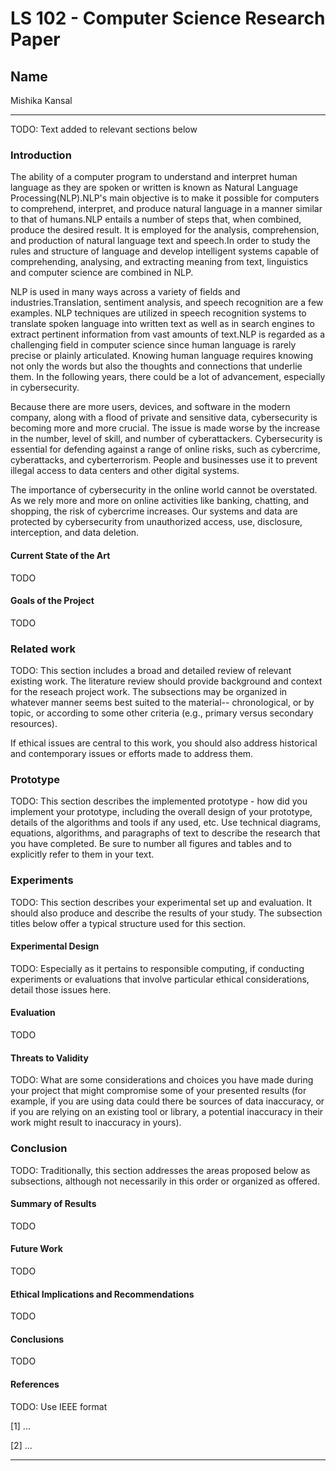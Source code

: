 # LS 102 - Computer Science Research Paper

## Name

Mishika Kansal

---

TODO: Text added to relevant sections below

### Introduction

The ability of a computer program to understand and interpret human language as they are spoken or written is known as Natural Language Processing(NLP).NLP's main objective is to make it possible for computers to comprehend, interpret, and produce natural language in a manner similar to that of humans.NLP entails a number of steps that, when combined, produce the desired result. It is employed for the analysis, comprehension, and production of natural language text and speech.In order to study the rules and structure of language and develop intelligent systems capable of comprehending, analysing, and extracting meaning from text, linguistics and computer science are combined in NLP.


NLP is used in many ways across a variety of fields and industries.Translation, sentiment analysis, and speech recognition are a few examples. NLP techniques are utilized in speech recognition systems to translate spoken language into written text as well as in search engines to extract pertinent information from vast amounts of text.NLP is regarded as a challenging field in computer science since human language is rarely precise or plainly articulated. Knowing human language requires knowing not only the words but also the thoughts and connections that underlie them. In the following years, there could be a lot of advancement, especially in cybersecurity.


Because there are more users, devices, and software in the modern company, along with a flood of private and sensitive data, cybersecurity is becoming more and more crucial. The issue is made worse by the increase in the number, level of skill, and number of cyberattackers. Cybersecurity is essential for defending against a range of online risks, such as cybercrime, cyberattacks, and cyberterrorism. People and businesses use it to prevent illegal access to data centers and other digital systems.



The importance of cybersecurity in the online world cannot be overstated. As we rely more and more on online activities like banking, chatting, and shopping, the risk of cybercrime increases. Our systems and data are protected by cybersecurity from unauthorized access, use, disclosure, interception, and data deletion.


#### Current State of the Art

TODO

#### Goals of the Project

TODO

### Related work

TODO: This section includes a broad and detailed review of relevant existing work. The literature review should provide background and context for the reseach project work. The subsections may be organized in whatever manner seems best suited to the material-- chronological, or by topic, or according to some other criteria (e.g., primary versus secondary resources).

If ethical issues are central to this work, you should also address historical and contemporary issues or efforts made to address them.

### Prototype

TODO: This section describes the implemented prototype - how did you implement your prototype, including the overall design of your prototype, details of the algorithms and tools if any used, etc. Use technical diagrams, equations, algorithms, and paragraphs of text to describe the research that you have completed. Be sure to number all figures and tables and to explicitly refer to them in your text.

### Experiments

TODO: This section describes your experimental set up and evaluation. It should also produce and describe the results of your study. The subsection titles below offer a typical structure used for this section.

#### Experimental Design

TODO: Especially as it pertains to responsible computing, if conducting experiments or evaluations that involve particular ethical considerations, detail those issues here.

#### Evaluation

TODO

#### Threats to Validity

TODO: What are some considerations and choices you have made during your project that might compromise some of your presented results (for example, if you are using data could there be sources of data inaccuracy, or if you are relying on an existing tool or library, a potential inaccuracy in their work might result to inaccuracy in yours).

### Conclusion

TODO: Traditionally, this section addresses the areas proposed below as subsections, although not necessarily in this order or organized as offered.

#### Summary of Results

TODO

#### Future Work

TODO

#### Ethical Implications and Recommendations

TODO

#### Conclusions

TODO

#### References

TODO: Use IEEE format

[1] ...

[2] ...

---
